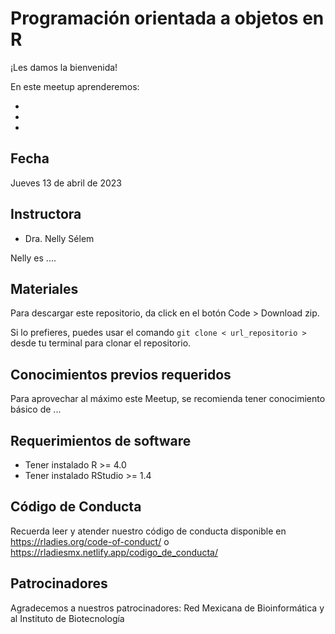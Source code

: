 # Programación orientada a objetos en R


¡Les damos la bienvenida!

En este meetup aprenderemos:

- 
- 
- 

## Fecha 

Jueves 13 de abril de 2023


## Instructora

- Dra. Nelly Sélem

Nelly es ....


## Materiales

Para descargar este repositorio, da click en el botón Code > Download zip. 

Si lo prefieres, puedes usar el comando `git clone < url_repositorio > ` desde tu terminal para clonar el repositorio.


## Conocimientos previos requeridos

Para aprovechar al máximo este Meetup, se recomienda tener conocimiento básico de ...


## Requerimientos de software

+ Tener instalado R >= 4.0
+ Tener instalado RStudio >= 1.4


## Código de Conducta

Recuerda leer y atender nuestro código de conducta disponible en https://rladies.org/code-of-conduct/ o https://rladiesmx.netlify.app/codigo_de_conducta/

## Patrocinadores

Agradecemos a nuestros patrocinadores: Red Mexicana de Bioinformática y al Instituto de Biotecnología
